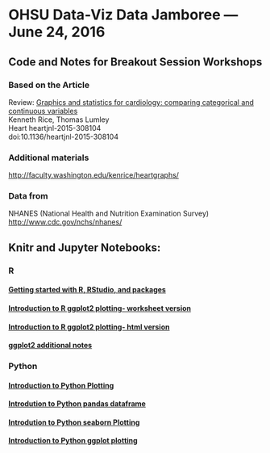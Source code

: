 
# OHSU Data-Viz Data Jamboree &mdash; June 24, 2016
## Code and Notes for Breakout Session Workshops
### Based on the Article
Review:
[Graphics and statistics for cardiology: comparing categorical and continuous variables](http://heart.bmj.com/content/early/2016/01/27/heartjnl-2015-308104.full)  
Kenneth Rice, Thomas Lumley  
Heart heartjnl-2015-308104  
doi:10.1136/heartjnl-2015-308104  
   
### Additional materials
http://faculty.washington.edu/kenrice/heartgraphs/
    
### Data from
NHANES (National Health and Nutrition Examination Survey)
http://www.cdc.gov/nchs/nhanes/

## Knitr and Jupyter Notebooks:

### R
#### [Getting started with R, RStudio, and packages](https://github.com/abalter/data-viz-jamboree/blob/master/Getting%20started%20with%20ggplot.pdf)

#### [Introduction to R ggplot2 plotting- worksheet version](https://github.com/abalter/data-viz-jamboree/blob/master/Data_Jamboree_ggplot_printout.Rmd)

#### [Introduction to R ggplot2 plotting- html version](http://cslu.ohsu.edu/~presmane/courses/ggplot-jamboree-heart.html)

#### [ggplot2 additional notes](https://github.com/abalter/data-viz-jamboree/blob/master/Data_Jamboree_ggplot_instr_notes.Rmd)

### Python

#### [Introduction to Python Plotting](https://github.com/abalter/data-viz-jamboree/blob/master/python-plotting-intro.ipynb)

#### [Introdution to Python pandas dataframe](https://github.com/abalter/data-viz-jamboree/blob/master/python-pandas-intro.ipynb)

#### [Introdution to Python seaborn Plotting](https://github.com/abalter/data-viz-jamboree/blob/master/seaborn-data-jamboree-heart.ipynb)

#### [Introduction to Python ggplot plotting](https://github.com/abalter/data-viz-jamboree/blob/master/ggplot-data-jamboree-heart.ipynb)


